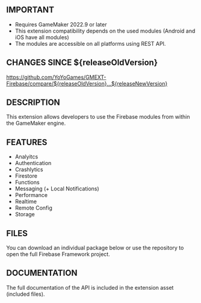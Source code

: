 ## IMPORTANT

- Requires GameMaker 2022.9 or later
- This extension compatibility depends on the used modules (Android and iOS have all modules)
- The modules are accessible on all platforms using REST API.


## CHANGES SINCE ${releaseOldVersion}

https://github.com/YoYoGames/GMEXT-Firebase/compare/${releaseOldVersion}...${releaseNewVersion}

## DESCRIPTION

This extension allows developers to use the Firebase modules from within the GameMaker engine.

## FEATURES 

- Analyitcs
- Authentication
- Crashlytics
- Firestore
- Functions
- Messaging (+ Local Notifications)
- Performance
- Realtime
- Remote Config
- Storage

## FILES

You can download an individual package below or use the repository to open the full Firebase Framework project.

## DOCUMENTATION

The full documentation of the API is included in the extension asset (included files).